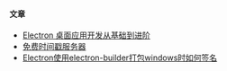 #### 文章
- [Electron 桌面应用开发从基础到进阶](https://juejin.cn/post/7202231477252538423)
- [免费时间戳服务器](https://www.cnblogs.com/yanhuiandy/p/17603593.html)
- [Electron使用electron-builder打包windows时如何签名](https://code84.com/880536.html)  
